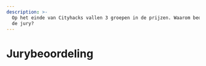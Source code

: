 ```yaml
---
description: >-
  Op het einde van Cityhacks vallen 3 groepen in de prijzen. Waarom beoordeelt
  de jury?
---
```


# Jurybeoordeling

